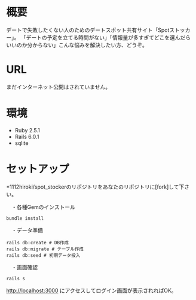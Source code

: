 # 概要
デートで失敗したくない人のためのデートスポット共有サイト「Spotストッカー」。
「デートの予定を立てる時間がない」「情報量が多すぎてどこを選んだらいいのか分からない」こんな悩みを解決したい方、どうぞ。


# URL
まだインターネット公開はされていません。

# 環境
* Ruby 2.5.1
* Rails 6.0.1
* sqlite

# セットアップ
*1112hiroki/spot_stockerのリポジトリをあなたのリポジトリに[fork]して下さい。

　・各種Gemのインストール
```
bundle install
```

　・データ準備
```
rails db:create # DB作成
rails db:migrate # テーブル作成
rails db:seed # 初期データ投入
```

　・画面確認
```
rails s
```
[http://localhost:3000](http://localhost:3000) にアクセスしてログイン画面が表示されればOK。
